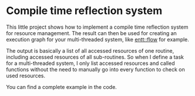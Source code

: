# Compile time reflection system

This little project shows how to implement a compile time reflection system for resource management.
The result can then be used for creating an execution graph for your multi-threaded system, 
like [entt::flow](https://github.com/skypjack/entt/wiki/Crash-Course:-graph#flow-builder) for example.


The output is basically a list of all accessed resources of one routine,
including accessed resources of all sub-routines.
So when I define a task for a multi-threaded system, I only list accessed
resources and called functions without the need to manually go into every
function to check on used resources.

You can find a complete example in the code.